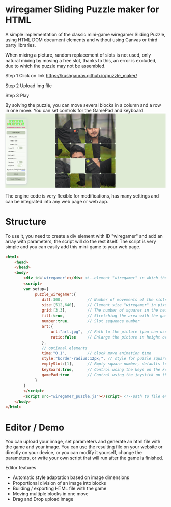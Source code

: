 # wiregamer Sliding Puzzle maker for HTML 

A simple implementation of the classic mini-game wiregamer Sliding Puzzle, using HTML DOM document elements and without using Canvas or third party libraries. 

When mixing a picture, random replacement of slots is not used, only natural mixing by moving a free slot, thanks to this, an error is excluded, due to which the puzzle may not be assembled.



Step 1 Click on link https://kushgaurav.github.io/puzzle_maker/

Step 2 Upload img file

Step 3 Play 


By solving the puzzle, you can move several blocks in a column and a row in one move. You can set controls for the GamePad and keyboard.
![puzzle game screen Short](image.png)

The engine code is very flexible for modifications, has many settings and can be integrated into any web page or web app.

# Structure

To use it, you need to create a div element with ID "wiregamer" and add an array with parameters, the script will do the rest itself. The script is very simple and you can easily add this mini-game to your web page.

```html
<html>
    <head>
    </head>
    <body>
        <div id='wiregamer'></div> <!--element "wiregamer" in which the game will take place-->
        <script>
        var setup={
             puzzle_wiregamer:{
                diff:300,           // Number of movements of the slots for shuffling pictures
                size:[512,640],     // Clement size "wiregamer" in pixels only
                grid:[3,3],         // The number of squares in the height and width of the picture
                fill:true,          // Stretching the area with the game to fit the element is recommended for fullscreen
                number:true,        // Slot sequence number
                art:{
                    url:"art.jpg",  // Path to the picture (you can use any format of supported browsers, gif-animation and svg)
                    ratio:false     // Enlarge the picture in height or width
                },
                // optional elements
                time:"0.1",         // block move animation time
                style:"border-radius:12px;", // style for puzzle square
                emptySlot:[1],      // Empty square number, defaults to the lower right quadrant.
                keyBoard:true,      // Control using the keys on the keyboard
                gamePad:true        // Control using the joystick on the Gamepad
             }
        }
        </script>
        <script src="wiregamer_puzzle.js"></script> <!--path to file engine-->
    </body>
</html>
```


# Editor / Demo

You can upload your image, set parameters and generate an html file with the game and your image. You can use the resulting file on your website or directly on your device, or you can modify it yourself, change the parameters, or write your own script that will run after the game is finished.


Editor features
- Automatic style adaptation based on image dimensions
- Proportional division of an image into blocks
- Building / exporting HTML file with the game
- Moving multiple blocks in one move
- Drag and Drop upload image

